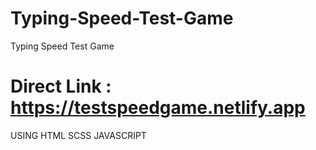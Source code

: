 # Typing-Speed-Test-Game
Typing Speed Test Game 


# Direct Link : https://testspeedgame.netlify.app


USING HTML SCSS JAVASCRIPT
